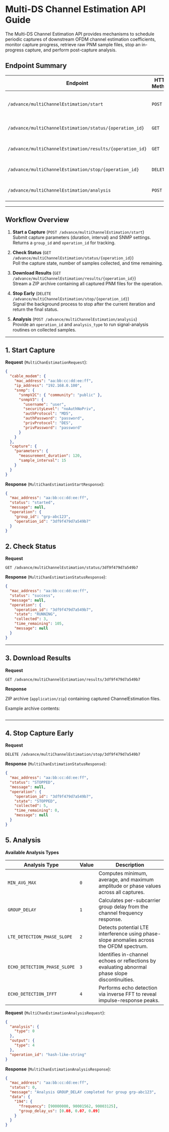 # Multi-DS Channel Estimation API Guide

The Multi-DS Channel Estimation API provides mechanisms to schedule periodic captures of downstream OFDM channel estimation coefficients, monitor capture progress, retrieve raw PNM sample files, stop an in-progress capture, and perform post-capture analysis.

## Endpoint Summary

| Endpoint | HTTP Method | Section Reference | Description |
|-----------|--------------|-------------------|--------------|
| `/advance/multiChannelEstimation/start` | `POST` | [Start Capture](#1-start-capture) | Begin a multi-sample ChannelEstimation capture |
| `/advance/multiChannelEstimation/status/{operation_id}` | `GET` | [Check Status](#2-check-status) | Retrieve capture progress and status |
| `/advance/multiChannelEstimation/results/{operation_id}` | `GET` | [Download Results](#3-download-results) | Download a ZIP of captured PNM files |
| `/advance/multiChannelEstimation/stop/{operation_id}` | `DELETE` | [Stop Capture Early](#4-stop-capture-early) | Stop an active capture gracefully |
| `/advance/multiChannelEstimation/analysis` | `POST` | [Analysis](#5-analysis) | Run signal analysis on collected data |

---

## Workflow Overview

1. **Start a Capture** (`POST /advance/multiChannelEstimation/start`)  
   Submit capture parameters (duration, interval) and SNMP settings.  
   Returns a `group_id` and `operation_id` for tracking.

2. **Check Status** (`GET /advance/multiChannelEstimation/status/{operation_id}`)  
   Poll the capture state, number of samples collected, and time remaining.

3. **Download Results** (`GET /advance/multiChannelEstimation/results/{operation_id}`)  
   Stream a ZIP archive containing all captured PNM files for the operation.

4. **Stop Early** (`DELETE /advance/multiChannelEstimation/stop/{operation_id}`)  
   Signal the background process to stop after the current iteration and return the final status.

5. **Analysis** (`POST /advance/multiChannelEstimation/analysis`)  
   Provide an `operation_id` and `analysis_type` to run signal-analysis routines on collected samples.

---

## 1. Start Capture

**Request** (`MultiChanEstimationRequest`):

```json
{
  "cable_modem": {
    "mac_address": "aa:bb:cc:dd:ee:ff",
    "ip_address": "192.168.0.100",
    "snmp": {
      "snmpV2C": { "community": "public" },
      "snmpV3": {
        "username": "user",
        "securityLevel": "noAuthNoPriv",
        "authProtocol": "MD5",
        "authPassword": "password",
        "privProtocol": "DES",
        "privPassword": "password"
      }
    }
  },
  "capture": {
    "parameters": {
      "measurement_duration": 120,
      "sample_interval": 15
    }
  }
}
````
**Response** (`MultiChanEstimationStartResponse`):

```json
{
  "mac_address": "aa:bb:cc:dd:ee:ff",
  "status": "started",
  "message": null,
  "operation": {
    "group_id": "grp-abc123",
    "operation_id": "3df9f479d7a549b7"
  }
}
```

## 2. Check Status

**Request**

`GET /advance/multiChannelEstimation/status/3df9f479d7a549b7`

**Response** (`MultiChanEstimationStatusResponse`):

```json
{
  "mac_address": "aa:bb:cc:dd:ee:ff",
  "status": "success",
  "message": null,
  "operation": {
    "operation_id": "3df9f479d7a549b7",
    "state": "RUNNING",
    "collected": 3,
    "time_remaining": 105,
    "message": null
  }
}
```

---

## 3. Download Results

**Request**

`GET /advance/multiChannelEstimation/results/3df9f479d7a549b7`

**Response**

ZIP archive (`application/zip`) containing captured ChannelEstimation files.

Example archive contents:

```

```

---

## 4. Stop Capture Early

**Request**

`DELETE /advance/multiChannelEstimation/stop/3df9f479d7a549b7`

**Response** (`MultiChanEstimationStatusResponse`):

```json
{
  "mac_address": "aa:bb:cc:dd:ee:ff",
  "status": "STOPPED",
  "message": null,
  "operation": {
    "operation_id": "3df9f479d7a549b7",
    "state": "STOPPED",
    "collected": 5,
    "time_remaining": 0,
    "message": null
  }
}
```

## 5. Analysis

**Available Analysis Types**

| Analysis Type                | Value | Description                                                                                     |
| ---------------------------- | ----- | ----------------------------------------------------------------------------------------------- |
| `MIN_AVG_MAX`                | `0`   | Computes minimum, average, and maximum amplitude or phase values across all captures.           |
| `GROUP_DELAY`                | `1`   | Calculates per-subcarrier group delay from the channel frequency response.                      |
| `LTE_DETECTION_PHASE_SLOPE`  | `2`   | Detects potential LTE interference using phase-slope anomalies across the OFDM spectrum.        |
| `ECHO_DETECTION_PHASE_SLOPE` | `3`   | Identifies in-channel echoes or reflections by evaluating abnormal phase slope discontinuities. |
| `ECHO_DETECTION_IFFT`        | `4`   | Performs echo detection via inverse FFT to reveal impulse-response peaks.                       |

**Request** (`MultiChanEstimationAnalysisRequest`):

```json
{
  "analysis": {
    "type": 0
  },
  "output": {
    "type": 4
  },
  "operation_id": "hash-like-string"
}
```

**Response** (`MultiChanEstimationAnalysisResponse`):

```json
{
  "mac_address": "aa:bb:cc:dd:ee:ff",
  "status": 0,
  "message": "Analysis GROUP_DELAY completed for group grp-abc123",
  "data": {
    "194": {
      "frequency": [90000000, 90001562, 90003125],
      "group_delay_us": [0.08, 0.07, 0.09]
    }
  }
}
```
